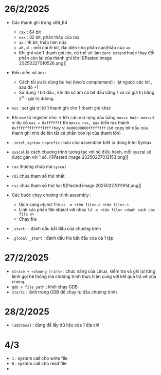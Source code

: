 
# 26/2/2025
+ Các thanh ghi trong x86_64
	+ `rax` : 64 bit
	+ `eax` : 32 bit, phần thấp của rax
	+ `ax` : 16 bit, thấp hơn nữa
	+ `ah,al` :  mỗi cái 8-bit, đại diện cho phần cao/thấp của `ax`
	+ Khi ghi vào 1 thanh ghi lớn, có thể sẽ làm `zero extend` hoặc thay đổi phần còn lại của thanh ghi lớn
	![[Pasted image 20250227010526.png]]
+ Biểu diễn số âm :
	+ Cách tối ưu là dùng bù hai (two's complement) : lật ngược các bit , sau đó +1
	+ Sử dụng 1 bit dấu , khi đó số âm có bit đầu bằng 1 và có giá trị bằng $2^n$ - giá trị dương.
+ `mov` : set giá trị từ 1 thanh ghi cho 1 thanh ghi khác
+ Khi `mov` từ register nhỏ -> lớn cần mở rộng dấu bằng `movsx hoặc movsxd` ví dụ có `eax = 0xfffffff`  thì `movsx rax, eax` biến rax thành `0xffffffffffffffff` thay vì `0x00000000ffffffff` (sẽ copy bit dấu của thanh ghi nhỏ đè lên tất cả phần còn lại của thanh lớn) 
+ `.intel_syntax noprefix` : báo cho assembler biết ta dùng Intel Syntax
+ `syscal` là cách chương trình tương tác với hệ điều hành, mỗi syscal sẽ được gán với 1 số. 
![[Pasted image 20250227012153.png]]
+ `rax` thường chứa mã `syscal` 
+ `rdi` chứa tham số thứ nhất
+ `rsi` chứa tham số thứ hai
![[Pasted image 20250227011914.png]]


+ Các bước chạy chương trình assembly : 
	+ Dịch sang object file `as -o <tên file>.o <tên file>.s`
	+ Link các phần file object với nhau `ld -o <tên file> <danh sách các file.o>`
	+ Chạy file 
+ `_start:` : đánh dấu bắt đầu của chương trình
+ `.global _start` : đánh dấu file bắt đầu của cả 1 tập



# 27/2/2025

+ `strace + <chương trình>` : chức năng của Linux, kiểm tra và ghi lại từng lệnh gọi hệ thống mà chương trình thực hiện cùng với kết quả trả về của chúng
+ `gdb + file_path` : khởi chạy GDB 
+ `starti` : lệnh trong GDB để chạy từ đầu chương trình


# 28/2/2025

+ `[address]` : dùng để lấy dữ liệu của 1 địa chỉ

# 4/3

+ `1` : system call cho write file
+ `0` : system call cho read file
+ 